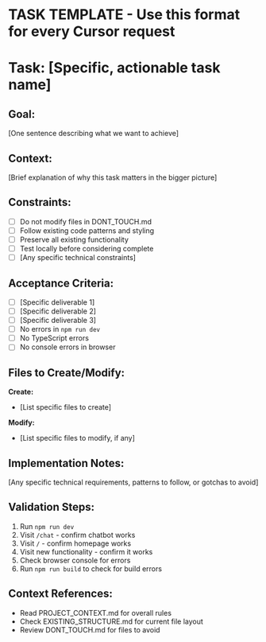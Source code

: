 # TASK TEMPLATE - Use this format for every Cursor request

# Task: [Specific, actionable task name]

## Goal: 
[One sentence describing what we want to achieve]

## Context:
[Brief explanation of why this task matters in the bigger picture]

## Constraints:
- [ ] Do not modify files in DONT_TOUCH.md
- [ ] Follow existing code patterns and styling
- [ ] Preserve all existing functionality
- [ ] Test locally before considering complete
- [ ] [Any specific technical constraints]

## Acceptance Criteria:
- [ ] [Specific deliverable 1]
- [ ] [Specific deliverable 2]
- [ ] [Specific deliverable 3]
- [ ] No errors in `npm run dev`
- [ ] No TypeScript errors
- [ ] No console errors in browser

## Files to Create/Modify:
**Create:**
- [List specific files to create]

**Modify:**
- [List specific files to modify, if any]

## Implementation Notes:
[Any specific technical requirements, patterns to follow, or gotchas to avoid]

## Validation Steps:
1. Run `npm run dev`
2. Visit `/chat` - confirm chatbot works
3. Visit `/` - confirm homepage works
4. Visit new functionality - confirm it works
5. Check browser console for errors
6. Run `npm run build` to check for build errors

## Context References:
- Read PROJECT_CONTEXT.md for overall rules
- Check EXISTING_STRUCTURE.md for current file layout
- Review DONT_TOUCH.md for files to avoid

